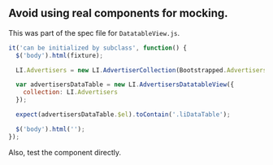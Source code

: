 ## Avoid using real components for mocking.

This was part of the spec file for `DatatableView.js`.

```javascript
it('can be initialized by subclass', function() {
  $('body').html(fixture);

  LI.Advertisers = new LI.AdvertiserCollection(Bootstrapped.Advertisers);

  var advertisersDataTable = new LI.AdvertisersDatatableView({
    collection: LI.Advertisers
  });

  expect(advertisersDataTable.$el).toContain('.liDataTable');

  $('body').html('');
});
```

Also, test  the component directly.
